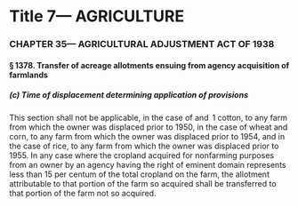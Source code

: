 
# Title 7— AGRICULTURE
### CHAPTER 35— AGRICULTURAL ADJUSTMENT ACT OF 1938
#### § 1378. Transfer of acreage allotments ensuing from agency acquisition of farmlands
##### (c) Time of displacement determining application of provisions

This section shall not be applicable, in the case of and  1 cotton, to any farm from which the owner was displaced prior to 1950, in the case of wheat and corn, to any farm from which the owner was displaced prior to 1954, and in the case of rice, to any farm from which the owner was displaced prior to 1955. In any case where the cropland acquired for nonfarming purposes from an owner by an agency having the right of eminent domain represents less than 15 per centum of the total cropland on the farm, the allotment attributable to that portion of the farm so acquired shall be transferred to that portion of the farm not so acquired.
